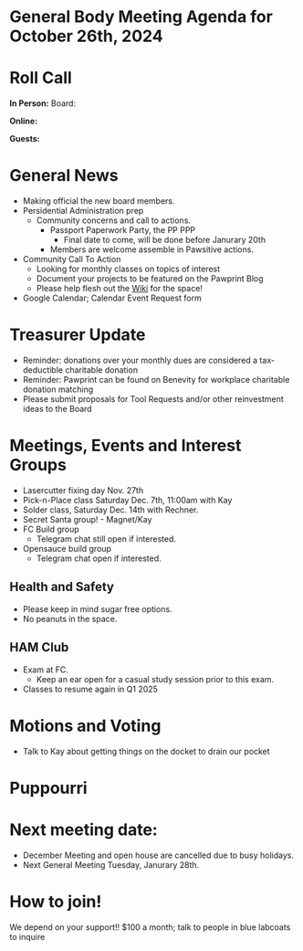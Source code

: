 
# General Body Meeting Agenda for October 26th, 2024
# Roll Call
**In Person:**
Board:

**Online:** 


**Guests:** 

# General News
- Making official the new board members. 
- Persidential Administration prep
  - Community concerns and call to actions.
    - Passport Paperwork Party, the PP PPP
      - Final date to come, will be done before Janurary 20th
    - Members are welcome assemble in Pawsitive actions.
- Community Call To Action
  - Looking for monthly classes on topics of interest
  - Document your projects to be featured on the Pawprint Blog
  - Please help flesh out the [Wiki](https://wiki.pawprint.space/) for the space!
 - Google Calendar; Calendar Event Request form

  
# Treasurer Update
- Reminder: donations over your monthly dues are considered a tax-deductible charitable donation
- Reminder: Pawprint can be found on Benevity for workplace charitable donation matching
- Please submit proposals for Tool Requests and/or other reinvestment ideas to the Board

# Meetings, Events and Interest Groups
- Lasercutter fixing day Nov. 27th 
- Pick-n-Place class Saturday Dec. 7th, 11:00am with Kay 
- Solder class, Saturday Dec. 14th with Rechner.
- Secret Santa group! - Magnet/Kay 
- FC Build group 
  - Telegram chat still open if interested.
- Opensauce build group
  - Telegram chat open if interested. 

## Health and Safety
- Please keep in mind sugar free options.
- No peanuts in the space.
  
## HAM Club
- Exam at FC.
  - Keep an ear open for a casual study session prior to this exam.
- Classes to resume again in Q1 2025
  
# Motions and Voting
- Talk to Kay about getting things on the docket to drain our pocket
  
# Puppourri


# Next meeting date:
- December Meeting and open house are cancelled due to busy holidays.
- Next General Meeting Tuesday, Janurary 28th. 

# How to join!
We depend on your support!! $100 a month; talk to people in blue labcoats to inquire
